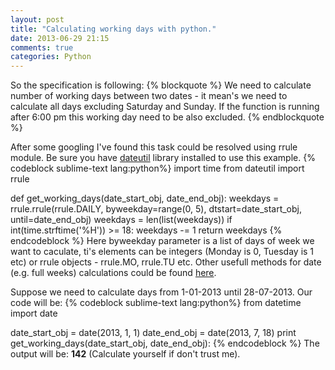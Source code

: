 ```yaml
---
layout: post
title: "Calculating working days with python."
date: 2013-06-29 21:15
comments: true
categories: Python
---
```


So the specification is following:
{% blockquote %}
We need to calculate number of working days between two dates - it mean's we need to calculate all days excluding Saturday and Sunday. If the function is running after 6:00 pm this working day need to be also excluded.
{% endblockquote %}
<!-- more -->
After some googling I've found this task could be resolved using rrule module.
Be sure you have [dateutil](http://labix.org/python-dateutil) library installed to use this example.
{% codeblock sublime-text lang:python%}
import time
from dateutil import rrule

def get_working_days(date_start_obj, date_end_obj):
    weekdays = rrule.rrule(rrule.DAILY, byweekday=range(0, 5), dtstart=date_start_obj, until=date_end_obj)
    weekdays = len(list(weekdays))
    if int(time.strftime('%H')) >= 18:
        weekdays -= 1
    return weekdays
{% endcodeblock %}
Here byweekday parameter is a list of days of week we want to caculate, ti's elements can be integers (Monday is 0, Tuesday is 1 etc) or rrule objects - rrule.MO, rrule.TU etc. Other usefull methods for date (e.g. full weeks) calculations could be found [here](http://labix.org/python-dateutil).

Suppose we need to calculate days from 1-01-2013 until 28-07-2013.
Our code will be:
{% codeblock sublime-text lang:python%}
from datetime import date

date_start_obj = date(2013, 1, 1)
date_end_obj = date(2013, 7, 18)
print get_working_days(date_start_obj, date_end_obj):
{% endcodeblock %}
The output will be: **142** (Calculate yourself if don't trust me).